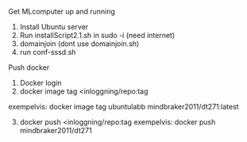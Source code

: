 Get MLcomputer up and running
1) Install Ubuntu server
2) Run installScript2.1.sh in sudo -i (need internet)
3) domainjoin (dont use domainjoin.sh)
4) run conf-sssd.sh

 
Push docker
1) Docker login
2) docker image tag <namn-image> <inloggning/repo:tag

exempelvis: docker image tag ubuntulabb mindbraker2011/dt271:latest

3) docker push <inloggning/repo:tag
exempelvis: docker push mindbraker2011/dt271


   
